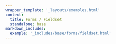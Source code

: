 ```yaml
---
wrapper_template: '_layouts/examples.html'
context:
  title: Forms / Fieldset
  standalone: base
markdown_includes:
  example: '_includes/base/forms/fieldset.html'
---
```

